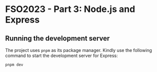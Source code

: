 # FSO2023 - Part 3: Node.js and Express
## Running the development server
The project uses `pnpm` as its package manager. Kindly use the following command to start the development server for Express:
```bash
pnpm dev
```

